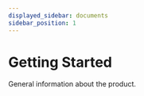 ```yaml
---
displayed_sidebar: documents
sidebar_position: 1
---
```


# Getting Started

General information about the product.
